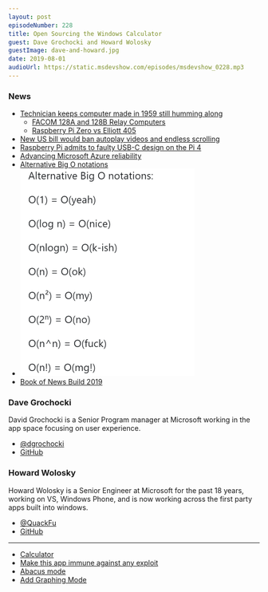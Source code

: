 ```yaml
---
layout: post
episodeNumber: 228
title: Open Sourcing the Windows Calculator
guest: Dave Grochocki and Howard Wolosky
guestImage: dave-and-howard.jpg
date: 2019-08-01
audioUrl: https://static.msdevshow.com/episodes/msdevshow_0228.mp3
--- 
```


### News

 - [Technician keeps computer made in 1959 still humming along](http://www.asahi.com/ajw/articles/AJ201907280007.html)
    - [FACOM 128A and 128B Relay Computers](http://museum.ipsj.or.jp/en/computer/dawn/0012.html)
    - [Raspberry Pi Zero vs Elliott 405](https://www.spinellis.gr/blog/20151129/)
 - [New US bill would ban autoplay videos and endless scrolling](https://www.theverge.com/2019/7/30/20746878/josh-hawley-dark-patterns-platform-design-autoplay-youtube-videos-scrolling-snapstreaks-illegal)
 - [Raspberry Pi admits to faulty USB-C design on the Pi 4](https://arstechnica.com/gadgets/2019/07/raspberry-pi-4-uses-incorrect-usb-c-design-wont-work-with-some-chargers/)
 - [Advancing Microsoft Azure reliability](https://azure.microsoft.com/en-us/blog/advancing-microsoft-azure-reliability/)
 - [Alternative Big O notations](https://twitter.com/PPathole/status/1155464941177987072)
 - ![Alternate Big-O Notation](big-o.png)
 - [Book of News Build 2019](https://news.microsoft.com/wp-content/uploads/prod/sites/558/2019/05/FINAL-Book-of-News-Build-2019-5.6.19-2.pdf)

### Dave Grochocki 

David Grochocki is a Senior Program manager at Microsoft working in the app space focusing on user experience.

 - [@dgrochocki](https://twitter.com/dgrochocki)
 - [GitHub](https://github.com/grochocki)

### Howard Wolosky

Howard Wolosky is a Senior Engineer at Microsoft for the past 18 years, working on VS, Windows Phone, and is now working across the first party apps built into windows.

 - [@QuackFu](https://twitter.com/QuackFu)
 - [GitHub](https://github.com/HowardWolosky)

----------------------------------------------

 - [Calculator](http://aka.ms/calculator)
 - [Make this app immune against any exploit](https://github.com/Microsoft/calculator/pull/101)
 - [Abacus mode](https://github.com/Microsoft/calculator/issues/261)
 - [Add Graphing Mode](https://github.com/microsoft/calculator/issues/338)